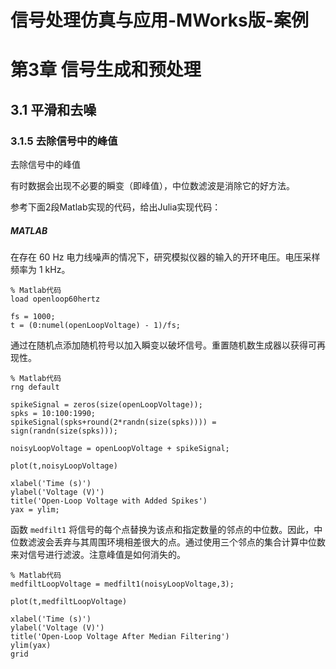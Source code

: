 # 信号处理仿真与应用-MWorks版-案例

# 第3章 信号生成和预处理

## 3.1 平滑和去噪

### 3.1.5 去除信号中的峰值

去除信号中的峰值

有时数据会出现不必要的瞬变（即峰值），中位数滤波是消除它的好方法。

参考下面2段Matlab实现的代码，给出Julia实现代码：

##### MATLAB

在存在 60 Hz 电力线噪声的情况下，研究模拟仪器的输入的开环电压。电压采样频率为 1 kHz。

```
% Matlab代码
load openloop60hertz

fs = 1000;
t = (0:numel(openLoopVoltage) - 1)/fs;
```

通过在随机点添加随机符号以加入瞬变以破坏信号。重置随机数生成器以获得可再现性。

```
% Matlab代码
rng default

spikeSignal = zeros(size(openLoopVoltage));
spks = 10:100:1990;
spikeSignal(spks+round(2*randn(size(spks)))) = sign(randn(size(spks)));

noisyLoopVoltage = openLoopVoltage + spikeSignal;

plot(t,noisyLoopVoltage)

xlabel('Time (s)')
ylabel('Voltage (V)')
title('Open-Loop Voltage with Added Spikes')
yax = ylim;
```

函数 `medfilt1` 将信号的每个点替换为该点和指定数量的邻点的中位数。因此，中位数滤波会丢弃与其周围环境相差很大的点。通过使用三个邻点的集合计算中位数来对信号进行滤波。注意峰值是如何消失的。

```
% Matlab代码
medfiltLoopVoltage = medfilt1(noisyLoopVoltage,3);

plot(t,medfiltLoopVoltage)

xlabel('Time (s)')
ylabel('Voltage (V)')
title('Open-Loop Voltage After Median Filtering')
ylim(yax)
grid
```

